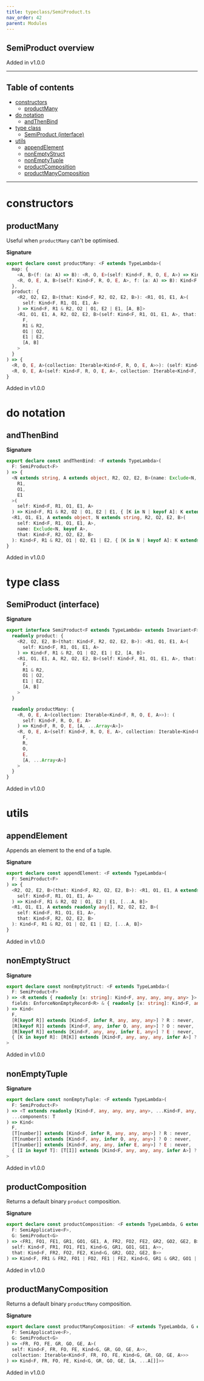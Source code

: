 ```yaml
---
title: typeclass/SemiProduct.ts
nav_order: 42
parent: Modules
---
```


## SemiProduct overview

Added in v1.0.0

---

<h2 class="text-delta">Table of contents</h2>

- [constructors](#constructors)
  - [productMany](#productmany)
- [do notation](#do-notation)
  - [andThenBind](#andthenbind)
- [type class](#type-class)
  - [SemiProduct (interface)](#semiproduct-interface)
- [utils](#utils)
  - [appendElement](#appendelement)
  - [nonEmptyStruct](#nonemptystruct)
  - [nonEmptyTuple](#nonemptytuple)
  - [productComposition](#productcomposition)
  - [productManyComposition](#productmanycomposition)

---

# constructors

## productMany

Useful when `productMany` can't be optimised.

**Signature**

```ts
export declare const productMany: <F extends TypeLambda>(
  map: {
    <A, B>(f: (a: A) => B): <R, O, E>(self: Kind<F, R, O, E, A>) => Kind<F, R, O, E, B>
    <R, O, E, A, B>(self: Kind<F, R, O, E, A>, f: (a: A) => B): Kind<F, R, O, E, B>
  },
  product: {
    <R2, O2, E2, B>(that: Kind<F, R2, O2, E2, B>): <R1, O1, E1, A>(
      self: Kind<F, R1, O1, E1, A>
    ) => Kind<F, R1 & R2, O2 | O1, E2 | E1, [A, B]>
    <R1, O1, E1, A, R2, O2, E2, B>(self: Kind<F, R1, O1, E1, A>, that: Kind<F, R2, O2, E2, B>): Kind<
      F,
      R1 & R2,
      O1 | O2,
      E1 | E2,
      [A, B]
    >
  }
) => {
  <R, O, E, A>(collection: Iterable<Kind<F, R, O, E, A>>): (self: Kind<F, R, O, E, A>) => Kind<F, R, O, E, [A, ...A[]]>
  <R, O, E, A>(self: Kind<F, R, O, E, A>, collection: Iterable<Kind<F, R, O, E, A>>): Kind<F, R, O, E, [A, ...A[]]>
}
```

Added in v1.0.0

# do notation

## andThenBind

**Signature**

```ts
export declare const andThenBind: <F extends TypeLambda>(
  F: SemiProduct<F>
) => {
  <N extends string, A extends object, R2, O2, E2, B>(name: Exclude<N, keyof A>, that: Kind<F, R2, O2, E2, B>): <
    R1,
    O1,
    E1
  >(
    self: Kind<F, R1, O1, E1, A>
  ) => Kind<F, R1 & R2, O2 | O1, E2 | E1, { [K in N | keyof A]: K extends keyof A ? A[K] : B }>
  <R1, O1, E1, A extends object, N extends string, R2, O2, E2, B>(
    self: Kind<F, R1, O1, E1, A>,
    name: Exclude<N, keyof A>,
    that: Kind<F, R2, O2, E2, B>
  ): Kind<F, R1 & R2, O1 | O2, E1 | E2, { [K in N | keyof A]: K extends keyof A ? A[K] : B }>
}
```

Added in v1.0.0

# type class

## SemiProduct (interface)

**Signature**

```ts
export interface SemiProduct<F extends TypeLambda> extends Invariant<F> {
  readonly product: {
    <R2, O2, E2, B>(that: Kind<F, R2, O2, E2, B>): <R1, O1, E1, A>(
      self: Kind<F, R1, O1, E1, A>
    ) => Kind<F, R1 & R2, O1 | O2, E1 | E2, [A, B]>
    <R1, O1, E1, A, R2, O2, E2, B>(self: Kind<F, R1, O1, E1, A>, that: Kind<F, R2, O2, E2, B>): Kind<
      F,
      R1 & R2,
      O1 | O2,
      E1 | E2,
      [A, B]
    >
  }

  readonly productMany: {
    <R, O, E, A>(collection: Iterable<Kind<F, R, O, E, A>>): (
      self: Kind<F, R, O, E, A>
    ) => Kind<F, R, O, E, [A, ...Array<A>]>
    <R, O, E, A>(self: Kind<F, R, O, E, A>, collection: Iterable<Kind<F, R, O, E, A>>): Kind<
      F,
      R,
      O,
      E,
      [A, ...Array<A>]
    >
  }
}
```

Added in v1.0.0

# utils

## appendElement

Appends an element to the end of a tuple.

**Signature**

```ts
export declare const appendElement: <F extends TypeLambda>(
  F: SemiProduct<F>
) => {
  <R2, O2, E2, B>(that: Kind<F, R2, O2, E2, B>): <R1, O1, E1, A extends readonly any[]>(
    self: Kind<F, R1, O1, E1, A>
  ) => Kind<F, R1 & R2, O2 | O1, E2 | E1, [...A, B]>
  <R1, O1, E1, A extends readonly any[], R2, O2, E2, B>(
    self: Kind<F, R1, O1, E1, A>,
    that: Kind<F, R2, O2, E2, B>
  ): Kind<F, R1 & R2, O1 | O2, E1 | E2, [...A, B]>
}
```

Added in v1.0.0

## nonEmptyStruct

**Signature**

```ts
export declare const nonEmptyStruct: <F extends TypeLambda>(
  F: SemiProduct<F>
) => <R extends { readonly [x: string]: Kind<F, any, any, any, any> }>(
  fields: EnforceNonEmptyRecord<R> & { readonly [x: string]: Kind<F, any, any, any, any> }
) => Kind<
  F,
  [R[keyof R]] extends [Kind<F, infer R, any, any, any>] ? R : never,
  [R[keyof R]] extends [Kind<F, any, infer O, any, any>] ? O : never,
  [R[keyof R]] extends [Kind<F, any, any, infer E, any>] ? E : never,
  { [K in keyof R]: [R[K]] extends [Kind<F, any, any, any, infer A>] ? A : never }
>
```

Added in v1.0.0

## nonEmptyTuple

**Signature**

```ts
export declare const nonEmptyTuple: <F extends TypeLambda>(
  F: SemiProduct<F>
) => <T extends readonly [Kind<F, any, any, any, any>, ...Kind<F, any, any, any, any>[]]>(
  ...components: T
) => Kind<
  F,
  [T[number]] extends [Kind<F, infer R, any, any, any>] ? R : never,
  [T[number]] extends [Kind<F, any, infer O, any, any>] ? O : never,
  [T[number]] extends [Kind<F, any, any, infer E, any>] ? E : never,
  { [I in keyof T]: [T[I]] extends [Kind<F, any, any, any, infer A>] ? A : never }
>
```

Added in v1.0.0

## productComposition

Returns a default binary `product` composition.

**Signature**

```ts
export declare const productComposition: <F extends TypeLambda, G extends TypeLambda>(
  F: SemiApplicative<F>,
  G: SemiProduct<G>
) => <FR1, FO1, FE1, GR1, GO1, GE1, A, FR2, FO2, FE2, GR2, GO2, GE2, B>(
  self: Kind<F, FR1, FO1, FE1, Kind<G, GR1, GO1, GE1, A>>,
  that: Kind<F, FR2, FO2, FE2, Kind<G, GR2, GO2, GE2, B>>
) => Kind<F, FR1 & FR2, FO1 | FO2, FE1 | FE2, Kind<G, GR1 & GR2, GO1 | GO2, GE1 | GE2, [A, B]>>
```

Added in v1.0.0

## productManyComposition

Returns a default binary `productMany` composition.

**Signature**

```ts
export declare const productManyComposition: <F extends TypeLambda, G extends TypeLambda>(
  F: SemiApplicative<F>,
  G: SemiProduct<G>
) => <FR, FO, FE, GR, GO, GE, A>(
  self: Kind<F, FR, FO, FE, Kind<G, GR, GO, GE, A>>,
  collection: Iterable<Kind<F, FR, FO, FE, Kind<G, GR, GO, GE, A>>>
) => Kind<F, FR, FO, FE, Kind<G, GR, GO, GE, [A, ...A[]]>>
```

Added in v1.0.0
